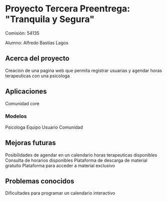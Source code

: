 # Proyecto Tercera Preentrega: "Tranquila y Segura"

Comisión: 54135

Alumno: Alfredo Bastías Lagos

## Acerca del proyecto

Creacion de una pagina web que permita registrar usuarias y agendar horas terapeuticas con una psicologa

## Aplicaciones

Comunidad
core

### Modelos

Psicologa
Equipo
Usuario
Comunidad

## Mejoras futuras

Posibilidades de agendar en un calendario horas terapeuticas disponibles
Consulta de horarios disponibles
Plataforma de descarga de material gratuito
Plataforma para acceder a material exclusivo

## Problemas conocidos

Dificultades para programar un calendario interactivo